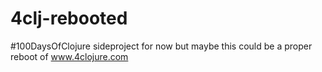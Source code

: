 # 4clj-rebooted
#100DaysOfClojure sideproject for now but maybe this could be a proper reboot of www.4clojure.com
